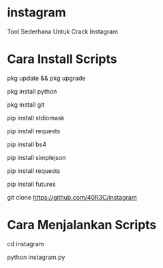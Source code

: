 # instagram
Tool Sederhana Untuk Crack Instagram

# Cara Install Scripts

pkg update && pkg upgrade

pkg install python

pkg install git

pip install stdiomask

pip install requests

pip install bs4

pip install simplejson

pip install requests

pip install futures

git clone https://github.com/40R3C/instagram


# Cara Menjalankan Scripts

cd instagram

python instagram.py



